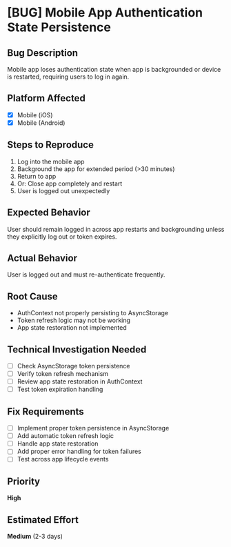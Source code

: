 # [BUG] Mobile App Authentication State Persistence

## Bug Description

Mobile app loses authentication state when app is backgrounded or device is restarted, requiring users to log in again.

## Platform Affected

- [x] Mobile (iOS)
- [x] Mobile (Android)

## Steps to Reproduce

1. Log into the mobile app
2. Background the app for extended period (>30 minutes)
3. Return to app
4. Or: Close app completely and restart
5. User is logged out unexpectedly

## Expected Behavior

User should remain logged in across app restarts and backgrounding unless they explicitly log out or token expires.

## Actual Behavior

User is logged out and must re-authenticate frequently.

## Root Cause

- AuthContext not properly persisting to AsyncStorage
- Token refresh logic may not be working
- App state restoration not implemented

## Technical Investigation Needed

- [ ] Check AsyncStorage token persistence
- [ ] Verify token refresh mechanism
- [ ] Review app state restoration in AuthContext
- [ ] Test token expiration handling

## Fix Requirements

- [ ] Implement proper token persistence in AsyncStorage
- [ ] Add automatic token refresh logic
- [ ] Handle app state restoration
- [ ] Add proper error handling for token failures
- [ ] Test across app lifecycle events

## Priority

**High**

## Estimated Effort

**Medium** (2-3 days)
